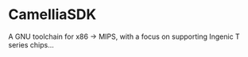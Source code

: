 # CamelliaSDK
A GNU toolchain for x86 -> MIPS, with a focus on supporting Ingenic T series chips...
